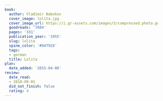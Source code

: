```yaml
---
book:
  author: Vladimir Nabokov
  cover_image: lolita.jpg
  cover_image_url: https://i.gr-assets.com/images/S/compressed.photo.goodreads.com/books/1377756377l/7604._SX98_.jpg
  goodreads: '7604'
  pages: '331'
  publication_year: '1955'
  slug: lolita
  spine_color: '#947928'
  tags:
  - german
  title: Lolita
plan:
  date_added: '2015-04-08'
review:
  date_read:
  - 2010-09-01
  did_not_finish: false
  rating: 4
---
```

